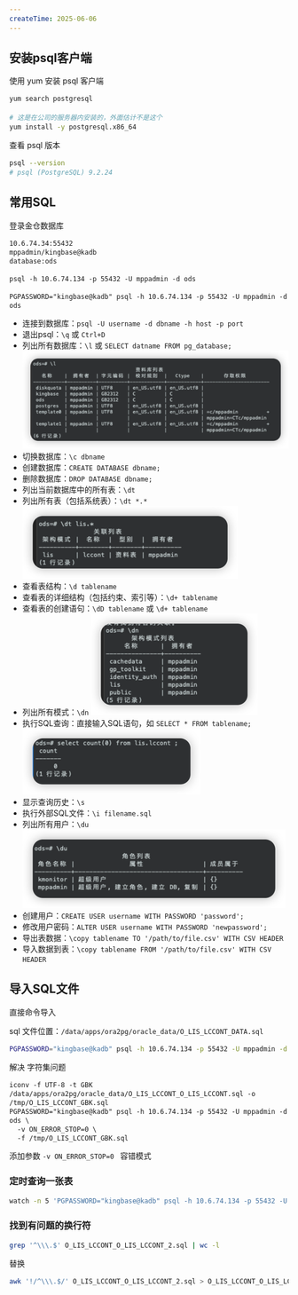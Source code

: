 ```yaml
---
createTime: 2025-06-06
---
```

## 安装psql客户端

使用 yum 安装 psql 客户端

```sh
yum search postgresql

# 这是在公司的服务器内安装的，外面估计不是这个
yum install -y postgresql.x86_64
```

查看 psql 版本

```sh
psql --version
# psql (PostgreSQL) 9.2.24
```


## 常用SQL

登录金仓数据库
```
10.6.74.34:55432
mppadmin/kingbase@kadb
database:ods

psql -h 10.6.74.134 -p 55432 -U mppadmin -d ods

PGPASSWORD="kingbase@kadb" psql -h 10.6.74.134 -p 55432 -U mppadmin -d ods
```

- 连接到数据库：`psql -U username -d dbname -h host -p port`
- 退出psql：`\q` 或 `Ctrl+D`
- 列出所有数据库：`\l` 或 `SELECT datname FROM pg_database;`
![](images/Pasted%20image%2020250606133818.png)
- 切换数据库：`\c dbname`
- 创建数据库：`CREATE DATABASE dbname;`
- 删除数据库：`DROP DATABASE dbname;`
- 列出当前数据库中的所有表：`\dt`
- 列出所有表（包括系统表）：`\dt *.*`
![](images/Pasted%20image%2020250606133932.png)
- 查看表结构：`\d tablename`
- 查看表的详细结构（包括约束、索引等）：`\d+ tablename`
- 查看表的创建语句：`\dD tablename` 或 `\d+ tablename`
- 列出所有模式：`\dn`
![](images/Pasted%20image%2020250606133907.png)
- 执行SQL查询：直接输入SQL语句，如 `SELECT * FROM tablename;`
![](images/Pasted%20image%2020250606134120.png)
- 显示查询历史：`\s`
- 执行外部SQL文件：`\i filename.sql`
- 列出所有用户：`\du`
![](images/Pasted%20image%2020250606134053.png)
- 创建用户：`CREATE USER username WITH PASSWORD 'password';`
- 修改用户密码：`ALTER USER username WITH PASSWORD 'newpassword';`
- 导出表数据：`\copy tablename TO '/path/to/file.csv' WITH CSV HEADER`
- 导入数据到表：`\copy tablename FROM '/path/to/file.csv' WITH CSV HEADER`

## 导入SQL文件

直接命令导入

sql 文件位置：`/data/apps/ora2pg/oracle_data/O_LIS_LCCONT_DATA.sql`

```sh
PGPASSWORD="kingbase@kadb" psql -h 10.6.74.134 -p 55432 -U mppadmin -d ods -v ON_ERROR_STOP=0 -f /data/apps/ora2pg/oracle_data/O_LIS_LCCONT_O_LIS_LCCONT.sql 
```


解决 字符集问题
```shell
iconv -f UTF-8 -t GBK /data/apps/ora2pg/oracle_data/O_LIS_LCCONT_O_LIS_LCCONT.sql -o /tmp/O_LIS_LCCONT_GBK.sql
PGPASSWORD="kingbase@kadb" psql -h 10.6.74.134 -p 55432 -U mppadmin -d ods \
  -v ON_ERROR_STOP=0 \
  -f /tmp/O_LIS_LCCONT_GBK.sql
```

添加参数 `-v ON_ERROR_STOP=0 ` 容错模式


### 定时查询一张表

```sh
watch -n 5 'PGPASSWORD="kingbase@kadb" psql -h 10.6.74.134 -p 55432 -U mppadmin -d ods -c "select count(0) from public.o_lis_lccont"'
```



### 找到有问题的换行符

```sh
grep '^\\\.$' O_LIS_LCCONT_O_LIS_LCCONT_2.sql | wc -l
```

替换

```sh
awk '!/^\\\.$/' O_LIS_LCCONT_O_LIS_LCCONT_2.sql > O_LIS_LCCONT_O_LIS_LCCONT_3.sql
```